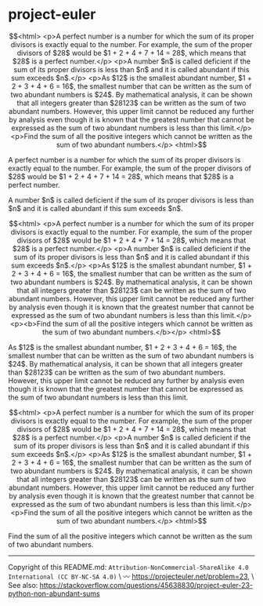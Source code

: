 # project-euler

```math
<html>
<p>A perfect number is a number for which the sum of its proper divisors is exactly equal to the number. For example, the sum of the proper divisors of $28$ would be $1 + 2 + 4 + 7 + 14 = 28$, which means that $28$ is a perfect number.</p>
<p>A number $n$ is called deficient if the sum of its proper divisors is less than $n$ and it is called abundant if this sum exceeds $n$.</p>

<p>As $12$ is the smallest abundant number, $1 + 2 + 3 + 4 + 6 = 16$, the smallest number that can be written as the sum of two abundant numbers is $24$. By mathematical analysis, it can be shown that all integers greater than $28123$ can be written as the sum of two abundant numbers. However, this upper limit cannot be reduced any further by analysis even though it is known that the greatest number that cannot be expressed as the sum of two abundant numbers is less than this limit.</p>
<p>Find the sum of all the positive integers which cannot be written as the sum of two abundant numbers.</p>
<html>
```

<html>
<p>A perfect number is a number for which the sum of its proper divisors is exactly equal to the number. For example, the sum of the proper divisors of $28$ would be $1 + 2 + 4 + 7 + 14 = 28$, which means that $28$ is a perfect number.</p>
<p>A number $n$ is called deficient if the sum of its proper divisors is less than $n$ and it is called abundant if this sum exceeds $n$.</p>

```math
<html>
<p>A perfect number is a number for which the sum of its proper divisors is exactly equal to the number. For example, the sum of the proper divisors of $28$ would be $1 + 2 + 4 + 7 + 14 = 28$, which means that $28$ is a perfect number.</p>
<p>A number $n$ is called deficient if the sum of its proper divisors is less than $n$ and it is called abundant if this sum exceeds $n$.</p>

<p>As $12$ is the smallest abundant number, $1 + 2 + 3 + 4 + 6 = 16$, the smallest number that can be written as the sum of two abundant numbers is $24$. By mathematical analysis, it can be shown that all integers greater than $28123$ can be written as the sum of two abundant numbers. However, this upper limit cannot be reduced any further by analysis even though it is known that the greatest number that cannot be expressed as the sum of two abundant numbers is less than this limit.</p>

<p><b>Find the sum of all the positive integers which cannot be written as the sum of two abundant numbers.</b></p>
<html>
```

<p>As $12$ is the smallest abundant number, $1 + 2 + 3 + 4 + 6 = 16$, the smallest number that can be written as the sum of two abundant numbers is $24$. By mathematical analysis, it can be shown that all integers greater than $28123$ can be written as the sum of two abundant numbers. However, this upper limit cannot be reduced any further by analysis even though it is known that the greatest number that cannot be expressed as the sum of two abundant numbers is less than this limit.</p>

```math
<html>
<p>A perfect number is a number for which the sum of its proper divisors is exactly equal to the number. For example, the sum of the proper divisors of $28$ would be $1 + 2 + 4 + 7 + 14 = 28$, which means that $28$ is a perfect number.</p>
<p>A number $n$ is called deficient if the sum of its proper divisors is less than $n$ and it is called abundant if this sum exceeds $n$.</p>


<p>As $12$ is the smallest abundant number, $1 + 2 + 3 + 4 + 6 = 16$, the smallest number that can be written as the sum of two abundant numbers is $24$. By mathematical analysis, it can be shown that all integers greater than $28123$ can be written as the sum of two abundant numbers. However, this upper limit cannot be reduced any further by analysis even though it is known that the greatest number that cannot be expressed as the sum of two abundant numbers is less than this limit.</p>
<p>Find the sum of all the positive integers which cannot be written as the sum of two abundant numbers.</p>
<html>
```

<p>Find the sum of all the positive integers which cannot be written as the sum of two abundant numbers.</p>
<html>

***
Copyright of this README.md:
`Attribution-NonCommercial-ShareAlike 4.0 International (CC BY-NC-SA 4.0)` \\
〰 https://projecteuler.net/problem=23, \\
   See also: https://stackoverflow.com/questions/45638830/project-euler-23-python-non-abundant-sums
